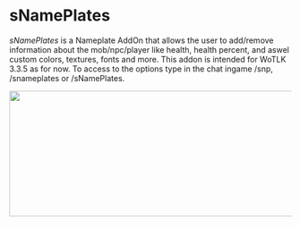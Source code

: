 # sNamePlates
*sNamePlates* is a Nameplate AddOn that allows the user to add/remove information about the mob/npc/player like health, health percent, and aswel custom colors, textures, fonts and more. This addon is intended for WoTLK 3.3.5 as for now. To access to the options type in the chat ingame /snp, /snameplates or /sNamePlates.

<p align="center">
  <img width="600" height="225" src="https://user-images.githubusercontent.com/69049114/181871079-58f8eeeb-2e5a-40ef-b82d-28a7f2c2c813.png">
</p>
